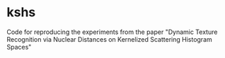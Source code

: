 # kshs
Code for reproducing the experiments from the paper "Dynamic Texture Recognition via Nuclear Distances on Kernelized Scattering Histogram Spaces"
